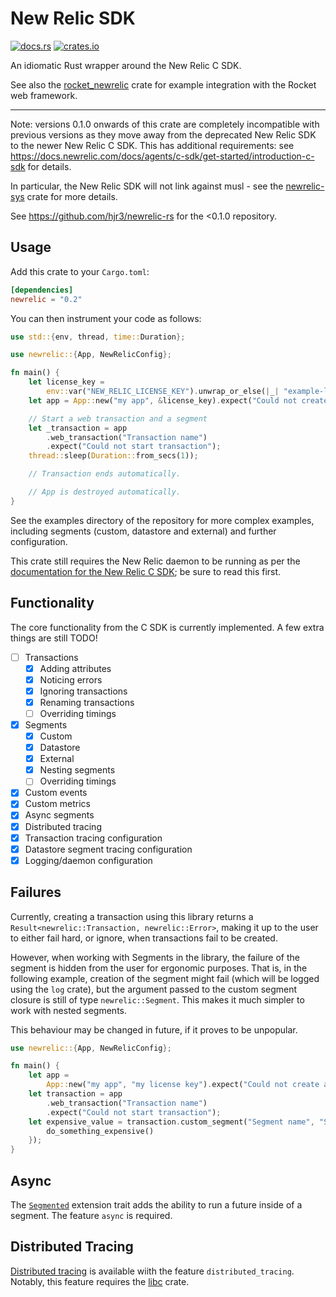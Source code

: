 New Relic SDK
=============

[![docs.rs](https://docs.rs/newrelic/badge.svg)](https://docs.rs/newrelic)
[![crates.io](https://img.shields.io/crates/v/newrelic.svg)](https://crates.io/crates/newrelic)

An idiomatic Rust wrapper around the New Relic C SDK.

See also the [rocket_newrelic] crate for example integration with the
Rocket web framework.

---

Note: versions 0.1.0 onwards of this crate are completely incompatible
with previous versions as they move away from the deprecated New Relic SDK
to the newer New Relic C SDK. This has additional requirements: see
https://docs.newrelic.com/docs/agents/c-sdk/get-started/introduction-c-sdk
for details.

In particular, the New Relic SDK will not link against musl - see the [newrelic-sys] crate for more details.

See https://github.com/hjr3/newrelic-rs for the <0.1.0 repository.

Usage
-----

Add this crate to your `Cargo.toml`:

```toml
[dependencies]
newrelic = "0.2"
```

You can then instrument your code as follows:

```rust
use std::{env, thread, time::Duration};

use newrelic::{App, NewRelicConfig};

fn main() {
    let license_key =
        env::var("NEW_RELIC_LICENSE_KEY").unwrap_or_else(|_| "example-license-key".to_string());
    let app = App::new("my app", &license_key).expect("Could not create app");

    // Start a web transaction and a segment
    let _transaction = app
        .web_transaction("Transaction name")
        .expect("Could not start transaction");
    thread::sleep(Duration::from_secs(1));

    // Transaction ends automatically.

    // App is destroyed automatically.
}
```

See the examples directory of the repository for more complex examples, including segments (custom, datastore and external) and further configuration.

This crate still requires the New Relic daemon to be running as per the [documentation for the New Relic C SDK][c-sdk]; be sure to read this first.

Functionality
-------------

The core functionality from the C SDK is currently implemented. A few extra things are still TODO!

* [ ] Transactions
    * [x] Adding attributes
    * [x] Noticing errors
    * [x] Ignoring transactions
    * [x] Renaming transactions
    * [ ] Overriding timings
* [x] Segments
    * [x] Custom
    * [x] Datastore
    * [x] External
    * [x] Nesting segments
    * [ ] Overriding timings
* [x] Custom events
* [x] Custom metrics
* [x] Async segments
* [x] Distributed tracing
* [x] Transaction tracing configuration
* [x] Datastore segment tracing configuration
* [x] Logging/daemon configuration

Failures
--------

Currently, creating a transaction using this library returns a `Result<newrelic::Transaction, newrelic::Error>`, making it up to the user to either fail hard, or ignore, when transactions fail to be created.

However, when working with Segments in the library, the failure of the segment is hidden from the user for ergonomic purposes. That is, in the following example, creation of the segment might fail (which will be logged using the `log` crate), but the argument passed to the custom segment closure is still of type `newrelic::Segment`. This makes it much simpler to work with nested segments.

This behaviour may be changed in future, if it proves to be unpopular.

```rust
use newrelic::{App, NewRelicConfig};

fn main() {
    let app =
        App::new("my app", "my license key").expect("Could not create app");
    let transaction = app
        .web_transaction("Transaction name")
        .expect("Could not start transaction");
    let expensive_value = transaction.custom_segment("Segment name", "Segment category", |seg| {
        do_something_expensive()
    });
}

```

Async
--------

The [`Segmented`] extension trait adds the ability to run a future inside of a segment.  The feature `async` is required.

Distributed Tracing
--------

[Distributed tracing][nr-distributed-tracing] is available wiith the feature `distributed_tracing`.  Notably, this feature requires the [libc] crate.

[c-sdk]: https://docs.newrelic.com/docs/agents/c-sdk/get-started/introduction-c-sdk#architecture
[examples]: https://github.com/sd2k/newrelic/tree/master/examples
[newrelic-sys]: https://crates.io/crates/newrelic-sys
[libc]: https://crates.io/crates/libc
[nr-distributed-tracing]: https://docs.newrelic.com/docs/understand-dependencies/distributed-tracing/get-started/introduction-distributed-tracing
[`Segmented`]: src/futures.rs
[rocket_newrelic]: https://crates.io/crates/rocket_newrelic
